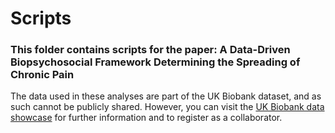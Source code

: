 # Scripts
### This folder contains scripts for the paper: A Data-Driven Biopsychosocial Framework Determining the Spreading of Chronic Pain

The data used in these analyses are part of the UK Biobank dataset, and as such cannot be publicly shared. However, you can visit the [UK Biobank data showcase](https://biobank.ndph.ox.ac.uk/showcase/) for further information and to register as a collaborator.
